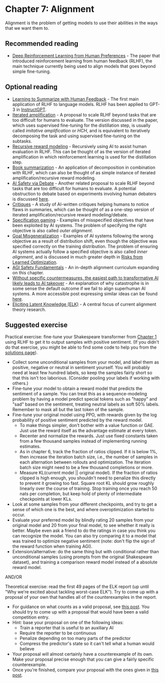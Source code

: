 # Chapter 7: Alignment

Alignment is the problem of getting models to use their abilities in the ways that we want them to.

## Recommended reading

- [Deep Reinforcement Learning from Human Preferences](https://arxiv.org/abs/1706.03741) - The paper that introduced reinforcement learning from human feedback (RLHF), the main technique currently being used to align models that goes beyond simple fine-tuning.

## Optional reading

- [Learning to Summarize with Human Feedback](https://openai.com/blog/learning-to-summarize-with-human-feedback/) - The first main application of RLHF to language models. RLHF has been applied to GPT-3 in [InstructGPT](https://openai.com/blog/instruction-following/).
- [Iterated amplification](https://openai.com/blog/amplifying-ai-training/) - A proposal to scale RLHF beyond tasks that are too difficult for humans to evaluate. The version discussed in the paper, which uses supervised fine-tuning for the distillation step, is usually called *imitative amplification* or *HCH*, and is equivalent to iteratively decomposing the task and using supervised fine-tuning on the subtasks.
- [Recursive reward modeling](https://deepmindsafetyresearch.medium.com/scalable-agent-alignment-via-reward-modeling-bf4ab06dfd84) - Recursively using AI to assist human evaluation in RLHF. This can be thought of as the version of iterated amplification in which reinforcement learning is used for the distillation step.
- [Book summarization](https://openai.com/blog/summarizing-books/) - An application of decomposition in combination with RLHF, which can also be thought of as simple instance of iterated amplification/recursive reward modeling.
- [AI Safety via Debate](https://openai.com/blog/debate/) - Another related proposal to scale RLHF beyond tasks that are too difficult for humans to evaluate. A potential obstruction to debate based on experiments involving human debaters is discussed [here](https://www.alignmentforum.org/posts/PJLABqQ962hZEqhdB/debate-update-obfuscated-arguments-problem).
- [Critiques](https://openai.com/blog/critiques/) - A study of AI-written critiques helping humans to notice flaws in summaries, which can be thought of as a one-step version of iterated amplification/recursive reward modeling/debate.
- [Specification gaming](https://www.deepmind.com/blog/specification-gaming-the-flip-side-of-ai-ingenuity) - Examples of misspecified objectives that have been exploited by AI systems. The problem of specifying the right objective is also called *outer alignment*.
- [Goal Misgeneralization](https://arxiv.org/abs/2105.14111) - Examples of AI systems following the wrong objective as a result of distribution shift, even though the objective was specified correctly on the training distribution. The problem of ensuring AI systems actually follow a specified objective is also called *inner alignment*, and is discussed in much greater depth in [Risks from Learned Optimization](https://arxiv.org/abs/1906.01820).
- [AGI Safety Fundamentals](https://docs.google.com/document/d/1mTm_sT2YQx3mRXQD6J2xD2QJG1c3kHyvX8kQc_IQ0ns/edit) - An in-depth alignment curriculum expanding on this chapter.
- [Without specific countermeasures, the easiest path to transformative AI likely leads to AI takeover](https://www.alignmentforum.org/posts/pRkFkzwKZ2zfa3R6H/without-specific-countermeasures-the-easiest-path-to) - An explanation of why catastrophe is in some sense the default outcome if we fail to align superhuman AI systems. A more accessible post expressing similar ideas can be found [here](https://www.cold-takes.com/why-ai-alignment-could-be-hard-with-modern-deep-learning/).
- [Eliciting Latent Knowledge (ELK)](https://www.alignmentforum.org/posts/qHCDysDnvhteW7kRd/arc-s-first-technical-report-eliciting-latent-knowledge) - A central focus of current alignment theory research.

## Suggested exercise

Practical exercise: fine-tune your Shakespeare transformer from [Chapter 1](1-Transformers.md) using RLHF to get it to output samples with positive sentiment. (If you didn't do that exercise, you might be able to find some code to help you from the [solutions page](Solutions.md)).

- Collect some unconditional samples from your model, and label them as positive, negative or neutral in sentiment yourself. You will probably need at least few hundred labels, so keep the samples fairly short so that this isn't too laborious. (Consider pooling your labels if working with others.)
- Fine-tune your model to obtain a reward model that predicts the sentiment of a sample. You can treat this as a sequence-modeling problem by having a model predict special tokens such as "happy" and "sad" based on the sentiment, treating neutral labels as soft 50% labels. Remember to mask all but the last token of the sample.
- Fine-tune your original model using PPO, with rewards given by the log probability of positive sentiment predicted by the reward model.
    - To make things simpler, don't bother with a value function or GAE. Just use the reward itself as the advantage estimate at every token.
    - Recenter and normalize the rewards. Just use fixed constants taken from a few thousand samples instead of implementing running estimates.
    - As in chapter 6, track the fraction of ratios clipped. If it is below 1%, then increase the iteration batch size, i.e., the number of samples in each alternation between rollouts and optimization. The iteration batch size might need to be a few thousand completions or more.
    - Measure KL(current model || original model). If the fraction of ratios clipped is high enough, you shouldn't need to penalize this directly to prevent it growing too fast. Square root KL should grow roughly linearly over the course of training. Stop training once you reach 50 nats per completion, but keep hold of plenty of intermediate checkpoints at lower KLs.
- Look at some samples from your different checkpoints, and try to get a sense of which one is the best, and where overoptimization started to occur.
- Evaluate your preferred model by blindly rating 20 samples from your original model and 20 from your final model, to see whether it really is better. Maybe even ask a friend to do the ratings in case you think you can recognize the model. You can also try comparing it to a model that was trained to optimize negative sentiment (note: don't flip the sign of the reward function when training AGI).
- Extension/alternative: do the same thing but with conditional rather than unconditional samples (using prompts from the original Shakespeare dataset), and training a comparison reward model instead of a absolute reward model.

AND/OR

Theoretical exercise: read the first 49 pages of the ELK report (up until "Why we're excited about tackling worst-case ELK"). Try to come up with a proposal of your own that handles all of the counterexamples in the report.

- For guidance on what counts as a valid proposal, see [this post](https://www.alignmentforum.org/posts/QEYWkRoCn4fZxXQAY/prizes-for-elk-proposals). You should try to come up with a proposal that would have been a valid competition entry.
- Hint: base your proposal on one of the following ideas:
    - Train a reporter that is useful to an auxiliary AI
    - Require the reporter to be continuous
    - Penalize depending on too many parts of the predictor
    - Compress the predictor's state so it can't tell what a human would believe
- Your proposal will almost certainly have a counterexample of its own. Make your proposal precise enough that you can give a fairly specific counterexample.
- Once you're finished, compare your proposal with the ones given in [this post](https://www.alignmentforum.org/posts/zjMKpSB2Xccn9qi5t/elk-prize-results).
